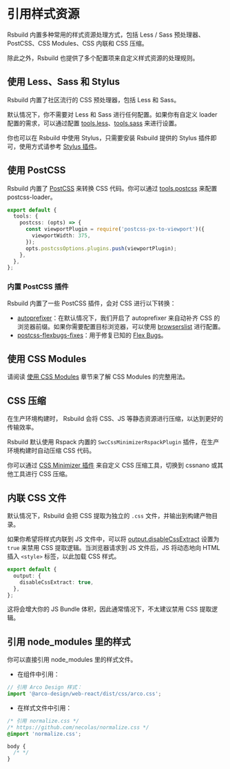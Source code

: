 # 引用样式资源

Rsbuild 内置多种常用的样式资源处理方式，包括 Less / Sass 预处理器、PostCSS、CSS Modules、CSS 内联和 CSS 压缩。

除此之外，Rsbuild 也提供了多个配置项来自定义样式资源的处理规则。

## 使用 Less、Sass 和 Stylus

Rsbuild 内置了社区流行的 CSS 预处理器，包括 Less 和 Sass。

默认情况下，你不需要对 Less 和 Sass 进行任何配置。如果你有自定义 loader 配置的需求，可以通过配置 [tools.less](/config/options/tools#toolsless)、[tools.sass](/config/options/tools#toolssass) 来进行设置。

你也可以在 Rsbuild 中使用 Stylus，只需要安装 Rsbuild 提供的 Stylus 插件即可，使用方式请参考 [Stylus 插件](/plugins/list/plugin-stylus)。

## 使用 PostCSS

Rsbuild 内置了 [PostCSS](https://postcss.org/) 来转换 CSS 代码。你可以通过 [tools.postcss](/config/options/tools#toolspostcss) 来配置 postcss-loader。

```ts
export default {
  tools: {
    postcss: (opts) => {
      const viewportPlugin = require('postcss-px-to-viewport')({
        viewportWidth: 375,
      });
      opts.postcssOptions.plugins.push(viewportPlugin);
    },
  },
};
```

### 内置 PostCSS 插件

Rsbuild 内置了一些 PostCSS 插件，会对 CSS 进行以下转换：

- [autoprefixer](https://github.com/postcss/autoprefixer)：在默认情况下，我们开启了 autoprefixer 来自动补齐 CSS 的浏览器前缀。如果你需要配置目标浏览器，可以使用 [browserslist](/guide/advanced/browserslist) 进行配置。
- [postcss-flexbugs-fixes](https://npmjs.com/package/postcss-flexbugs-fixes)：用于修复已知的 [Flex Bugs](https://github.com/philipwalton/flexbugs)。

## 使用 CSS Modules

请阅读 [使用 CSS Modules](/guide/basic/css-modules) 章节来了解 CSS Modules 的完整用法。

## CSS 压缩

在生产环境构建时， Rsbuild 会将 CSS、JS 等静态资源进行压缩，以达到更好的传输效率。

Rsbuild 默认使用 Rspack 内置的 `SwcCssMinimizerRspackPlugin` 插件，在生产环境构建时自动压缩 CSS 代码。

你可以通过 [CSS Minimizer 插件](/plugins/list/plugin-css-minimizer) 来自定义 CSS 压缩工具，切换到 cssnano 或其他工具进行 CSS 压缩。

## 内联 CSS 文件

默认情况下，Rsbuild 会把 CSS 提取为独立的 `.css` 文件，并输出到构建产物目录。

如果你希望将样式内联到 JS 文件中，可以将 [output.disableCssExtract](/config/options/output#outputdisablecssextract) 设置为 `true` 来禁用 CSS 提取逻辑。当浏览器请求到 JS 文件后，JS 将动态地向 HTML 插入 `<style>` 标签，以此加载 CSS 样式。

```ts
export default {
  output: {
    disableCssExtract: true,
  },
};
```

这将会增大你的 JS Bundle 体积，因此通常情况下，不太建议禁用 CSS 提取逻辑。

## 引用 node_modules 里的样式

你可以直接引用 node_modules 里的样式文件。

- 在组件中引用：

```ts title="src/App.tsx"
// 引用 Arco Design 样式：
import '@arco-design/web-react/dist/css/arco.css';
```

- 在样式文件中引用：

```css title="src/App.css"
/* 引用 normalize.css */
/* https://github.com/necolas/normalize.css */
@import 'normalize.css';

body {
  /* */
}
```
